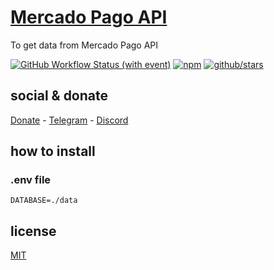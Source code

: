 # [Mercado Pago API](https://www.mercadopago.com.br/developers/pt/reference)

To get data from Mercado Pago API

[![GitHub Workflow Status (with event)](https://img.shields.io/github/actions/workflow/status/brtmvdl/mercadopago-api/npm-publish.yml?label=GitHub%20Actions&link=https%3A%2F%2Fgithub.com%2Fbrtmvdl%2Fmercadopago-api%2Factions%2Fworkflows%2Fnpm-publish.yml)](https://github.com/brtmvdl/mercadopago-api/actions/workflows/npm-publish.yml) [![npm](https://img.shields.io/npm/dw/%40brtmvdl/mercadopago-api?label=NPM%20Weekly%20Downloads)](https://www.npmjs.com/package/@brtmvdl/mercadopago-api) [![github/stars](https://img.shields.io/github/stars/brtmvdl/mercadopago-api?style=social)](https://img.shields.io/github/stars/brtmvdl/mercadopago-api?style=social) 

## social & donate

[Donate](https://link.mercadopago.com.br/brtmvdl) - [Telegram](https://t.me/+KRmg5MlqgMk0MTg5) - [Discord](https://discord.gg/auCmnvV2)

## how to install

### .env file

```
DATABASE=./data
```

## license

[MIT](./LICENSE)

